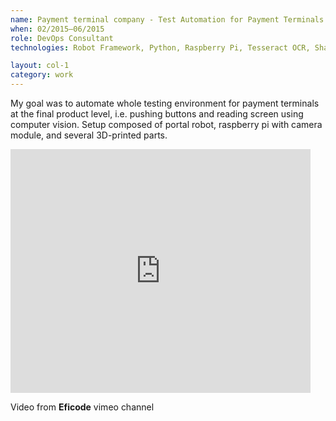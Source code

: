 ```yaml
---
name: Payment terminal company - Test Automation for Payment Terminals
when: 02/2015–06/2015
role: DevOps Consultant
technologies: Robot Framework, Python, Raspberry Pi, Tesseract OCR, ShapeOko 2, Arduino, Deveo, 3D­-printing.

layout: col-1
category: work
---
```


My goal was to automate whole testing environment for payment terminals at the final product level, i.e. pushing buttons and reading screen using computer vision. Setup composed of portal robot, raspberry pi with camera module, and several 3D­-printed parts.

<iframe  title="Vimeo video player" width="480" height="390" src="https://player.vimeo.com/video/131411434" frameborder="0" allowfullscreen></iframe>

Video from **Eficode** vimeo channel
